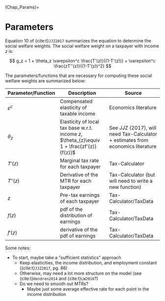 (Chap_Params)=
# Parameters
Equation 10 of {cite:t}`JJZ2017` summarizes the equation to determine the social welfare weights.  The social welfare weight on a taxpayer with income $z$ is:

$$
g_z = 1 + \theta_z \varepsilon^c \frac{T'(z)}{(1-T'(z))} + \varepsilon^c \frac{zT''(z)}{(1-T'(z))^2}
$$

The parameters/functions that are necessary for computing these social welfare weights are summarized below:

| Parameter/Function | Description | Source |
| ------------------ | ----------- | ------ |
| $\varepsilon^c$      | Compensated elasticity of taxable income       |  Economics literature |
| $\theta_z$   | Elasticity of local tax base w.r.t. income $z$, $\theta_{z}\equiv 1 + \frac{zf'(z)}{f(z)}$        |  See JJZ (2017), will need Tax-Calculator + estimates from economics literature |
| $T'(z)$ | Marginal tax rate for each taxpayer | Tax-Calculator |
| $T''(z)$ | Derivative of the MTR for each taxpayer | Tax-Calculator (but will need to write a new function) |
| $z$ | Pre-tax earnings of each taxpayer | Tax-Calculator/TaxData |
| $f(z)$ | pdf of the distribution of earnings | Tax-Calculator/TaxData |
| $f'(z)$ | derivative of the pdf of earnings | Tax-Calculator/TaxData |


Some notes:
* To start, maybe take a "sufficient statistics" approach
  * Keep elasticities, the income distribution, and employment constant ({cite:t}`JJZ2017`, pg. 86)
  * Otherwise, may need a lot more structure on the model  (see {cite:t}`Hendren2014` and {cite:t}`LW2016`?)
  * Do we need to smooth out MTRs?
    * Maybe just some average effective rate for each point in the income distribution

